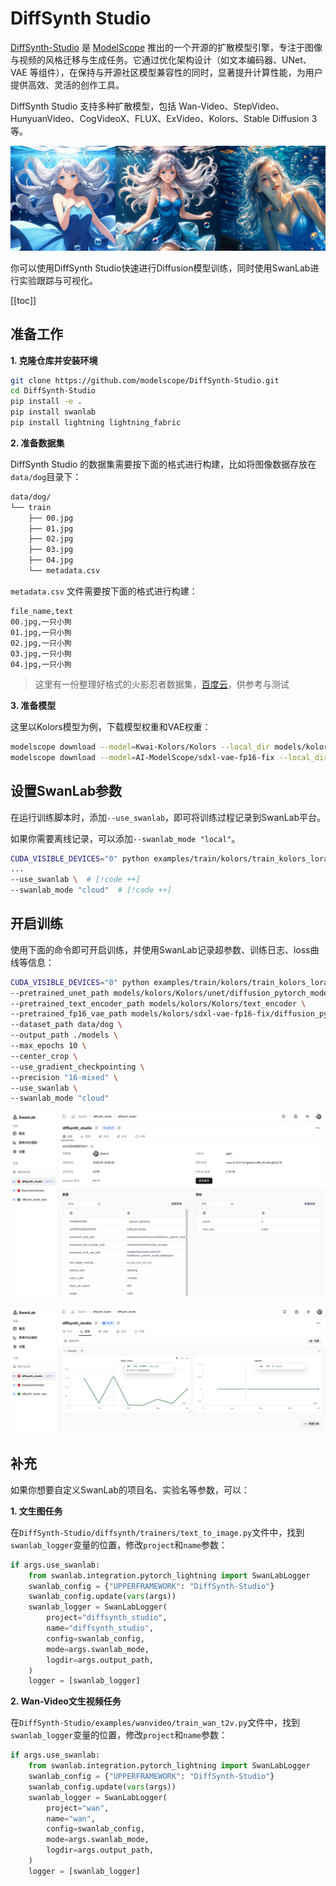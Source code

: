 # DiffSynth Studio

[DiffSynth-Studio](https://github.com/modelscope/DiffSynth-Studio) 是 [ModelScope](https://modelscope.cn/) 推出的一个开源的扩散模型引擎，专注于图像与视频的风格迁移与生成任务。它通过优化架构设计（如文本编码器、UNet、VAE 等组件），在保持与开源社区模型兼容性的同时，显著提升计算性能，为用户提供高效、灵活的创作工具。

DiffSynth Studio 支持多种扩散模型，包括 Wan-Video、StepVideo、HunyuanVideo、CogVideoX、FLUX、ExVideo、Kolors、Stable Diffusion 3 等。

![](./diffsynth/logo.jpg)

你可以使用DiffSynth Studio快速进行Diffusion模型训练，同时使用SwanLab进行实验跟踪与可视化。

[[toc]]


## 准备工作

**1. 克隆仓库并安装环境**

```bash
git clone https://github.com/modelscope/DiffSynth-Studio.git
cd DiffSynth-Studio
pip install -e .
pip install swanlab
pip install lightning lightning_fabric
```

**2. 准备数据集**

DiffSynth Studio 的数据集需要按下面的格式进行构建，比如将图像数据存放在`data/dog`目录下：

```bash
data/dog/
└── train
    ├── 00.jpg
    ├── 01.jpg
    ├── 02.jpg
    ├── 03.jpg
    ├── 04.jpg
    └── metadata.csv
```

`metadata.csv` 文件需要按下面的格式进行构建：

```csv
file_name,text
00.jpg,一只小狗
01.jpg,一只小狗
02.jpg,一只小狗
03.jpg,一只小狗
04.jpg,一只小狗
```

> 这里有一份整理好格式的火影忍者数据集，[百度云](https://pan.baidu.com/s/1kPvkTV6gy2xWFRpyXRX0Yw?pwd=2p6h)，供参考与测试

**3. 准备模型**

这里以Kolors模型为例，下载模型权重和VAE权重：

```bash
modelscope download --model=Kwai-Kolors/Kolors --local_dir models/kolors/Kolors
modelscope download --model=AI-ModelScope/sdxl-vae-fp16-fix --local_dir models/kolors/sdxl-vae-fp16-fix
```


## 设置SwanLab参数

在运行训练脚本时，添加`--use_swanlab`，即可将训练过程记录到SwanLab平台。

如果你需要离线记录，可以添加`--swanlab_mode "local"`。

```bash
CUDA_VISIBLE_DEVICES="0" python examples/train/kolors/train_kolors_lora.py \
...
--use_swanlab \  # [!code ++]
--swanlab_mode "cloud"  # [!code ++]
```

## 开启训练

使用下面的命令即可开启训练，并使用SwanLab记录超参数、训练日志、loss曲线等信息：

```bash {11,12}
CUDA_VISIBLE_DEVICES="0" python examples/train/kolors/train_kolors_lora.py \
--pretrained_unet_path models/kolors/Kolors/unet/diffusion_pytorch_model.safetensors \
--pretrained_text_encoder_path models/kolors/Kolors/text_encoder \
--pretrained_fp16_vae_path models/kolors/sdxl-vae-fp16-fix/diffusion_pytorch_model.safetensors \
--dataset_path data/dog \
--output_path ./models \
--max_epochs 10 \
--center_crop \
--use_gradient_checkpointing \
--precision "16-mixed" \
--use_swanlab \
--swanlab_mode "cloud"
```

![](./diffsynth/ui-1.png)

![](./diffsynth/ui-2.png)

## 补充

如果你想要自定义SwanLab的项目名、实验名等参数，可以：

**1. 文生图任务**

在`DiffSynth-Studio/diffsynth/trainers/text_to_image.py`文件中，找到`swanlab_logger`变量的位置，修改`project`和`name`参数：

```python {6-7}
if args.use_swanlab:
    from swanlab.integration.pytorch_lightning import SwanLabLogger
    swanlab_config = {"UPPERFRAMEWORK": "DiffSynth-Studio"}
    swanlab_config.update(vars(args))
    swanlab_logger = SwanLabLogger(
        project="diffsynth_studio", 
        name="diffsynth_studio",
        config=swanlab_config,
        mode=args.swanlab_mode,
        logdir=args.output_path,
    )
    logger = [swanlab_logger]
```

**2. Wan-Video文生视频任务**

在`DiffSynth-Studio/examples/wanvideo/train_wan_t2v.py`文件中，找到`swanlab_logger`变量的位置，修改`project`和`name`参数：

```python {6-7}
if args.use_swanlab:
    from swanlab.integration.pytorch_lightning import SwanLabLogger
    swanlab_config = {"UPPERFRAMEWORK": "DiffSynth-Studio"}
    swanlab_config.update(vars(args))
    swanlab_logger = SwanLabLogger(
        project="wan", 
        name="wan",
        config=swanlab_config,
        mode=args.swanlab_mode,
        logdir=args.output_path,
    )
    logger = [swanlab_logger]
```